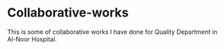 # Collaborative-works
This is some of collaborative works I have done for Quality Department in Al-Noor Hospital.
